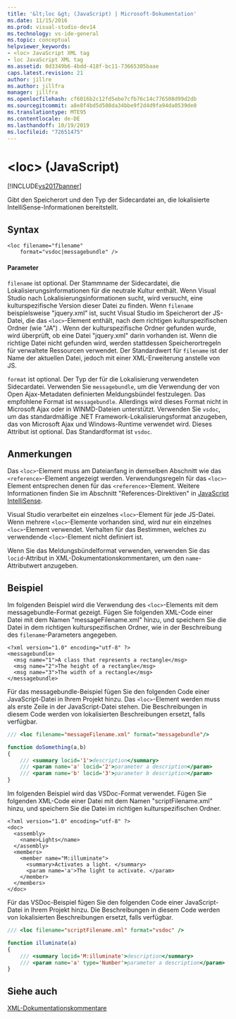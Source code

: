 ```yaml
---
title: '&lt;loc &gt; (JavaScript) | Microsoft-Dokumentation'
ms.date: 11/15/2016
ms.prod: visual-studio-dev14
ms.technology: vs-ide-general
ms.topic: conceptual
helpviewer_keywords:
- <loc> JavaScript XML tag
- loc JavaScript XML tag
ms.assetid: 0d3349b6-4bdd-418f-bc11-73665305baae
caps.latest.revision: 21
author: jillre
ms.author: jillfra
manager: jillfra
ms.openlocfilehash: cf6016b2c12fd5ebe7cfb76c14c776508d99d2db
ms.sourcegitcommit: a8e8f4bd5d508da34bbe9f2d4d9fa94da0539de0
ms.translationtype: MTE95
ms.contentlocale: de-DE
ms.lasthandoff: 10/19/2019
ms.locfileid: "72651475"
---
```

# <a name="ltlocgt-javascript"></a>&lt;loc&gt; (JavaScript)
[!INCLUDE[vs2017banner](../includes/vs2017banner.md)]

Gibt den Speicherort und den Typ der Sidecardatei an, die lokalisierte IntelliSense-Informationen bereitstellt.

## <a name="syntax"></a>Syntax

```
<loc filename="filename"
    format="vsdoc|messagebundle" />
```

#### <a name="parameters"></a>Parameter
 `filename` ist optional. Der Stammname der Sidecardatei, die Lokalisierungsinformationen für die neutrale Kultur enthält. Wenn Visual Studio nach Lokalisierungsinformationen sucht, wird versucht, eine kulturspezifische Version dieser Datei zu finden. Wenn `filename` beispielsweise "jquery.xml" ist, sucht Visual Studio im Speicherort der JS-Datei, die das `<loc>`-Element enthält, nach dem richtigen kulturspezifischen Ordner (wie "JA") . Wenn der kulturspezifische Ordner gefunden wurde, wird überprüft, ob eine Datei "jquery.xml" darin vorhanden ist. Wenn die richtige Datei nicht gefunden wird, werden stattdessen Speicherortregeln für verwaltete Ressourcen verwendet. Der Standardwert für `filename` ist der Name der aktuellen Datei, jedoch mit einer XML-Erweiterung anstelle von JS.

 `format` ist optional. Der Typ der für die Lokalisierung verwendeten Sidecardatei. Verwenden Sie `messagebundle`, um die Verwendung der von Open Ajax-Metadaten definierten Meldungsbündel festzulegen. Das empfohlene Format ist `messagebundle`. Allerdings wird dieses Format nicht in Microsoft Ajax oder in WINMD-Dateien unterstützt. Verwenden Sie `vsdoc`, um das standardmäßige .NET Framework-Lokalisierungsformat anzugeben, das von Microsoft Ajax und Windows-Runtime verwendet wird. Dieses Attribut ist optional. Das Standardformat ist `vsdoc`.

## <a name="remarks"></a>Anmerkungen
 Das `<loc>`-Element muss am Dateianfang in demselben Abschnitt wie das `<reference>`-Element angezeigt werden. Verwendungsregeln für das `<loc>`-Element entsprechen denen für das `<reference>`-Element. Weitere Informationen finden Sie im Abschnitt "References-Direktiven" in [JavaScript IntelliSense](../ide/javascript-intellisense.md).

 Visual Studio verarbeitet ein einzelnes `<loc>`-Element für jede JS-Datei. Wenn mehrere `<loc>`-Elemente vorhanden sind, wird nur ein einzelnes `<loc>`-Element verwendet. Verhalten für das Bestimmen, welches zu verwendende `<loc>`-Element nicht definiert ist.

 Wenn Sie das Meldungsbündelformat verwenden, verwenden Sie das `locid`-Attribut in XML-Dokumentationskommentaren, um den `name`-Attributwert anzugeben.

## <a name="example"></a>Beispiel
 Im folgenden Beispiel wird die Verwendung des `<loc>`-Elements mit dem messagebundle-Format gezeigt. Fügen Sie folgenden XML-Code einer Datei mit dem Namen "messageFilename.xml" hinzu, und speichern Sie die Datei in dem richtigen kulturspezifischen Ordner, wie in der Beschreibung des `filename`-Parameters angegeben.

```
<?xml version="1.0" encoding="utf-8" ?>
<messagebundle>
  <msg name="1">A class that represents a rectangle</msg>
  <msg name="2">The height of a rectangle</msg>
  <msg name="3">The width of a rectangle</msg>
</messagebundle>

```

 Für das messagebundle-Beispiel fügen Sie den folgenden Code einer JavaScript-Datei in Ihrem Projekt hinzu. Das `<loc>`-Element werden muss als erste Zeile in der JavaScript-Datei stehen. Die Beschreibungen in diesem Code werden von lokalisierten Beschreibungen ersetzt, falls verfügbar.

```javascript
/// <loc filename="messageFilename.xml" format="messagebundle"/>

function doSomething(a,b)
{
    /// <summary locid='1'>description</summary>
    /// <param name='a' locid='2'>parameter a description</param>
    /// <param name='b' locid='3'>parameter b description</param>
}

```

 Im folgenden Beispiel wird das VSDoc-Format verwendet. Fügen Sie folgenden XML-Code einer Datei mit dem Namen "scriptFilename.xml" hinzu, und speichern Sie die Datei im richtigen kulturspezifischen Ordner.

```
<?xml version="1.0" encoding="utf-8" ?>
<doc>
  <assembly>
    <name>Lights</name>
  </assembly>
  <members>
    <member name="M:illuminate">
      <summary>Activates a light. </summary>
      <param name='a'>The light to activate. </param>
    </member>
  </members>
</doc>

```

 Für das VSDoc-Beispiel fügen Sie den folgenden Code einer JavaScript-Datei in Ihrem Projekt hinzu. Die Beschreibungen in diesem Code werden von lokalisierten Beschreibungen ersetzt, falls verfügbar.

```javascript
/// <loc filename="scriptFilename.xml" format="vsdoc" />

function illuminate(a)
{
    /// <summary locid='M:illuminate'>description</summary>
    /// <param name='a' type='Number'>parameter a description</param>
}

```

## <a name="see-also"></a>Siehe auch
 [XML-Dokumentationskommentare](../ide/xml-documentation-comments-javascript.md)
